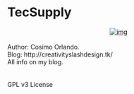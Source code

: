 TecSupply
=====

<div style="text-align: center;">
<a href="http://3.bp.blogspot.com/-K-fPx_z4Ri4/VSANbWOUz3I/AAAAAAAAF1Y/tUysW3kS_Is/s1600/DSCF6785_.jpg">
<img alt="img" src="http://3.bp.blogspot.com/-K-fPx_z4Ri4/VSANbWOUz3I/AAAAAAAAF1Y/tUysW3kS_Is/s1600/DSCF6785_.jpg">
</a>
</div>
<br>
Author: Cosimo Orlando.<br>
Blog: http://creativityslashdesign.tk/
<br>
All info on my blog.
<br>
<br>
<br>
GPL v3 License
